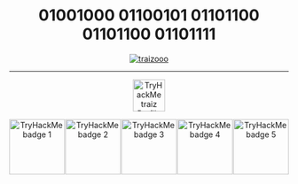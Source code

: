 <h1 align="center">01001000 01100101 01101100 01101100 01101111</h1>

<p align="center"> <a href="https://github.com/ryo-ma/github-profile-trophy"><img src="https://github-profile-trophy.vercel.app/?username=traizooo&theme=matrix&no-frame=true&no-bg=true&margin-w=4&column=3&" alt="traizooo" />

---

<div align="center" dir="auto">
  
  <a href="https://tryhackme.com/p/traiz" rel="nofollow"><img height="58" title="TryHackMe Profile" alt="TryHackMe traiz Profile" src="https://tryhackme-badges.s3.amazonaws.com/traiz.png?0" data-canonical-src="https://tryhackme-badges.s3.amazonaws.com/traiz.png" style="max-width: 100%;"></a>
</div>

<div style="display: flex; justify-content: space-between;" align="center">
  <a href="https://tryhackme.com/traiz/badges/koth-game" rel="nofollow"><img title="king" alt="TryHackMe badge 1" src="https://tryhackme.com/img/badges/king.svg" width="100" data-canonical-src="https://tryhackme.com/traiz/badges/koth-game" style="max-width: 100%;"></a>
  <a href="https://tryhackme.com/traiz/badges/intro-to-pentesting" rel="nofollow"><img title="intro-to-pentesting" alt="TryHackMe badge 2" src="https://tryhackme.com/img/badges/introtooffensivesecurity.svg" width="100" data-canonical-src="https://tryhackme.com/traiz/badges/intro-to-pentesting" style="max-width: 100%;"></a>
  <a href="https://tryhackme.com/traiz/badges/terminaled" rel="nofollow"><img title="linux" alt="TryHackMe badge 3" src="https://tryhackme.com/img/badges/linux.svg" width="100" data-canonical-src="https://tryhackme.com/traiz/badges/terminaled" style="max-width: 100%;"></a>
  <a href="https://tryhackme.com/traiz/badges/first-4-rooms" rel="nofollow"><img title="4-rooms" alt="TryHackMe badge 4" src="https://tryhackme.com/img/badges/firstfour.svg" width="100" data-canonical-src="https://tryhackme.com/traiz/badges/first-4-rooms" style="max-width: 100%;"></a>
  <a href="https://tryhackme.com/traiz/badges/web-fund" rel="nofollow"><img title="webbed" alt="TryHackMe badge 5" src="https://tryhackme.com/img/badges/webbed.svg" width="100" data-canonical-src="https://tryhackme.com/traiz/badges/web-fund" style="max-width: 100%;"></a>
</div>
